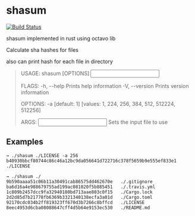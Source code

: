 # shasum
[![Build Status](https://travis-ci.org/smirnovvad/shasum.svg?branch=master)](https://travis-ci.org/smirnovvad/shasum)

shasum implemented in rust using octavo lib

Calculate sha hashes for files

also can print hash for each file in directory

>USAGE:
>    shasum [OPTIONS] <INPUT>
>
>FLAGS:
>    -h, --help       Prints help information
>    -V, --version    Prints version information
>
>OPTIONS:
>    -a <algorithm>        [default: 1]  [values: 1, 224, 256, 384, 512, 512224, 512256]
>
>ARGS:
>    <INPUT>    Sets the input file to use

## Examples
```
→ ./shasum ./LICENSE -a 256
b40930bbcf80744c86c46a12bc9da056641d722716c378f5659b9e555ef833e1    ./LICENSE
```
```
→ ./shasum ./
9b590aaaa51c06b11a30491cab86575dd462670e   ./.gitignore
ba6d16a4e988679755ad199ac081020f5b885451   ./.travis.yml
1c809b2457dcc9fa32940180bd713aae803c0f15   ./Cargo.lock
2d2d85d7b21778fb6369b3321340138ecfa3a01d   ./Cargo.toml
92170cdc034b2ff819323ff670d3b7266c8bffcd   ./LICENSE
8eec4953d6cba08088647cff4d5b64e9153ec530   ./README.md
```
